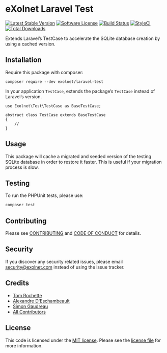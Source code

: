 # eXolnet Laravel Test

[![Latest Stable Version](https://poser.pugx.org/eXolnet/laravel-test/v/stable?format=flat-square)](https://packagist.org/packages/eXolnet/laravel-test)
[![Software License](https://img.shields.io/badge/license-MIT-brightgreen.svg?style=flat-square)](LICENSE.md)
[![Build Status](https://img.shields.io/github/workflow/status/eXolnet/laravel-test/tests?label=tests&style=flat-square)](https://github.com/eXolnet/laravel-test/actions?query=workflow%3Atests)
[![StyleCI](https://github.styleci.io/repos/213703198/shield?branch=master)](https://github.styleci.io/repos/213703198)
[![Total Downloads](https://img.shields.io/packagist/dt/eXolnet/laravel-test.svg?style=flat-square)](https://packagist.org/packages/eXolnet/laravel-test)

Extends Laravel’s TestCase to accelerate the SQLite database creation by using a cached version.

## Installation

Require this package with composer:

```
composer require --dev exolnet/laravel-test
```

In your application `TestCase`, extends the package’s `TestCase` instead of Laravel’s version.

```
use Exolnet\Test\TestCase as BaseTestCase;

abstract class TestCase extends BaseTestCase
{
    //
}
```

## Usage

This package will cache a migrated and seeded version of the testing SQLite database in order
to restore it faster. This is useful if your migration process is slow.

## Testing

To run the PHPUnit tests, please use:

``` bash
composer test
```

## Contributing

Please see [CONTRIBUTING](CONTRIBUTING.md) and [CODE OF CONDUCT](CODE_OF_CONDUCT.md) for details.

## Security

If you discover any security related issues, please email security@exolnet.com instead of using the issue tracker.

## Credits

- [Tom Rochette](https://github.com/tomzx)
- [Alexandre D'Eschambeault](https://github.com/xel1045)
- [Simon Gaudreau](https://github.com/Gandhi11)
- [All Contributors](../../contributors)

## License

This code is licensed under the [MIT license](http://choosealicense.com/licenses/mit/). 
Please see the [license file](LICENSE) for more information.

